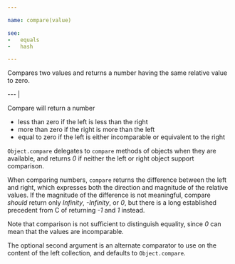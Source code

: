 ```yaml
---

name: compare(value)

see:
-   equals
-   hash

---
```


Compares two values and returns a number having the same relative value to zero.

--- |

Compare will return a number

-   less than zero if the left is less than the right
-   more than zero if the right is more than the left
-   equal to zero if the left is either incomparable or equivalent to the right

`Object.compare` delegates to `compare` methods of objects when they are
available, and returns *0* if neither the left or right object support
comparison.

When comparing numbers, `compare` returns the difference between the left and
right, which expresses both the direction and magnitude of the relative values.
If the magnitude of the difference is not meaningful, compare *should* return
only *Infinity*, *-Infinity*, or *0*, but there is a long established precedent
from C of returning *-1* and *1* instead.

Note that comparison is not sufficient to distinguish equality, since *0* can
mean that the values are incomparable.

The optional second argument is an alternate comparator to use on the content of
the left collection, and defaults to `Object.compare`.

